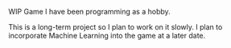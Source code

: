 WIP Game I have been programming as a hobby.

This is a long-term project so I plan to work on it slowly.
I plan to incorporate Machine Learning into the game at a later date.
